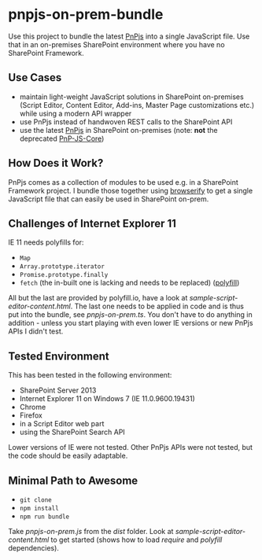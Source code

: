 # pnpjs-on-prem-bundle
Use this project to bundle the latest [PnPjs](https://pnp.github.io/pnpjs/) into a single JavaScript file. Use that in an on-premises SharePoint environment where you have no SharePoint Framework.

## Use Cases
* maintain light-weight JavaScript solutions in SharePoint on-premises (Script Editor, Content Editor, Add-ins, Master Page customizations etc.) while using a modern API wrapper
* use PnPjs instead of handwoven REST calls to the SharePoint API
* use the latest [PnPjs](https://pnp.github.io/pnpjs/) in SharePoint on-premises (note: **not** the deprecated [PnP-JS-Core](https://github.com/SharePoint/PnP-JS-Core))

## How Does it Work?

PnPjs comes as a collection of modules to be used e.g. in a SharePoint Framework project. I bundle those together using [browserify](http://browserify.org/) to get a single JavaScript file that can easily be used in SharePoint on-prem.

## Challenges of Internet Explorer 11
IE 11 needs polyfills for:
* `Map`
* `Array.prototype.iterator`
* `Promise.prototype.finally`
* `fetch` (the in-built one is lacking and needs to be replaced) ([polyfill](https://github.com/github/fetch))

All but the last are provided by polyfill.io, have a look at _sample-script-editor-content.html_. The last one needs to be applied in code and is thus put into the bundle, see _pnpjs-on-prem.ts_. You don't have to do anything in addition - unless you start playing with even lower IE versions or new PnPjs APIs I didn't test.

## Tested Environment
This has been tested in the following environment:
* SharePoint Server 2013
* Internet Explorer 11 on Windows 7 (IE 11.0.9600.19431)
* Chrome
* Firefox
* in a Script Editor web part
* using the SharePoint Search API

Lower versions of IE were not tested. Other PnPjs APIs were not tested, but the code should be easily adaptable.

## Minimal Path to Awesome
* `git clone`
* `npm install`
* `npm run bundle`

Take _pnpjs-on-prem.js_ from the _dist_ folder. Look at _sample-script-editor-content.html_ to get started (shows how to load _require_ and _polyfill_ dependencies).
